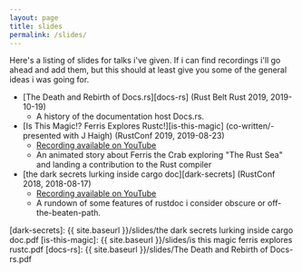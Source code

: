 ```yaml
---
layout: page
title: slides
permalink: /slides/
---
```

Here's a listing of slides for talks i've given. If i can find recordings i'll go ahead and add
them, but this should at least give you some of the general ideas i was going for.

- [The Death and Rebirth of Docs.rs][docs-rs] (Rust Belt Rust 2019, 2019-10-19)
  - A history of the documentation host Docs.rs.
- [Is This Magic!? Ferris Explores Rustc!][is-this-magic] (co-written/-presented with J Haigh)
  (RustConf 2019, 2019-08-23)
  - [Recording available on YouTube](https://www.youtube.com/watch?v=KJ-V2BOtZnM)
  - An animated story about Ferris the Crab exploring "The Rust Sea" and landing a contribution to
    the Rust compiler
- [the dark secrets lurking inside cargo doc][dark-secrets] (RustConf 2018, 2018-08-17)
  - [Recording available on YouTube](https://www.youtube.com/watch?v=3wcXj67N6eE)
  - A rundown of some features of rustdoc i consider obscure or off-the-beaten-path.

[dark-secrets]: {{ site.baseurl }}/slides/the dark secrets lurking inside cargo doc.pdf
[is-this-magic]: {{ site.baseurl }}/slides/is this magic ferris explores rustc.pdf
[docs-rs]: {{ site.baseurl }}/slides/The Death and Rebirth of Docs-rs.pdf
